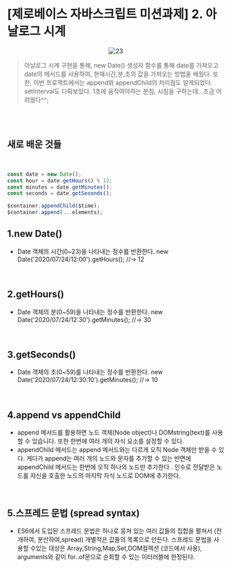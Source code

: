 # [제로베이스 자바스크립트 미션과제] 2. 아날로그 시계  

<p align="center">
    <img src="https://user-images.githubusercontent.com/127499117/236145653-29e8e12e-d38e-43da-8719-291557e6d17a.gif" alt="23">
</p>



> 아날로그 시계 구현을 통해, new Date() 생성자 함수를 통해 date를 가져오고 date의 메서드를 사용하여, 현재시간,분,초의 값을 가져오는 방법을 배웠다. 또한, 이번 프로젝트에서는 append와 appendChild의 차이점도 알게되었다. setInterval도 다뤄보았다. 1초에 움직여야하는 분침, 시침을 구하는데...조금 어려웠다^^;  

<br/>
<br/>

## 새로 배운 것들

 <br/>

```js
const date = new Date();
const hour = date.getHours() % 12;
const minutes = date.getMinutes();
const seconds = date.getSeconds();

$container.appendChild($time);
$container.append(...elements);

```

## 1.new Date()
- Date 객체의 시간(0~23)을 나타내는 정수를 반환한다. new Date('2020/07/24/12:00').getHours(); //-> 12

 <br/>
 
 ## 2.getHours()
 - Date 객체의 분(0~59)을 나타내는 정수를 반환한다. new Date('2020/07/24/12:30').getMinutes(); //-> 30

 <br/>
 
 ## 3.getSeconds()
- Date 객체의 초(0~59)를 나타내는 정수를 반환한다. new Date('2020/07/24/12:30:10').getMinutes(); //-> 10
<br/>

 ## 4.append vs appendChild
- append 메서드를 활용하면 노드 객체(Node object)나 DOMstring(text)를 사용할 수 있습니다. 또한 한번에 여러 개의 자식 요소를 설정할 수 있다. 
- appendChild 메서드는 append 메서드와는 다르게 오직 Node 객체만 받을 수 있다. 게다가 append는 여러 개의 노드와 문자를 추가할 수 있는 반면에 appendChild 메서드는 한번에 오직 하나의 노드만 추가한다 . 인수로 전달받은 노드를 자신을 호출한 노드의 마지막 자식 노드로 DOM에 추가한다. 
<br/>

 ## 5.스프레드 문법 (spread syntax)
- ES6에서 도입된 스프레드 문법은 하나로 뭉쳐 있는 여러 값들의 집합을 펼쳐서 (전개하여, 분산하여,spread) 개별적은 값들의 목록으로 만든다. 스프레드 문법을 사용할 수있는 대상은 Array,String,Map,Set,DOM컬렉션 (코드에서 사용), arguments와 같이 for..of문으로 순회할 수 있는 이터러블에 한정된다.  
